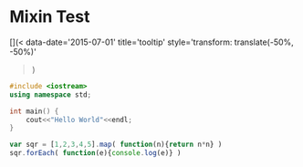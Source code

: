 # Mixin Test

[](< 
    data-date='2015-07-01'
    title='tooltip' 
    style='transform: translate(-50%, -50%)'
>)
```C++
#include <iostream>
using namespace std;

int main() {
    cout<<"Hello World"<<endl;
}
```

```JavaScript
var sqr = [1,2,3,4,5].map( function(n){return n*n} )
sqr.forEach( function(e){console.log(e)} )
```